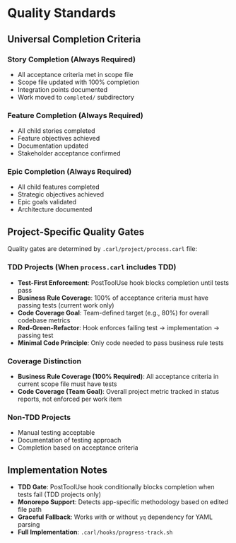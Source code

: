 # Quality Standards

## Universal Completion Criteria

### Story Completion (Always Required)
- All acceptance criteria met in scope file
- Scope file updated with 100% completion
- Integration points documented
- Work moved to `completed/` subdirectory

### Feature Completion (Always Required)
- All child stories completed
- Feature objectives achieved
- Documentation updated
- Stakeholder acceptance confirmed

### Epic Completion (Always Required)
- All child features completed
- Strategic objectives achieved
- Epic goals validated
- Architecture documented

## Project-Specific Quality Gates

Quality gates are determined by `.carl/project/process.carl` file:

### TDD Projects (When `process.carl` includes TDD)
- **Test-First Enforcement**: PostToolUse hook blocks completion until tests pass
- **Business Rule Coverage**: 100% of acceptance criteria must have passing tests (current work only)
- **Code Coverage Goal**: Team-defined target (e.g., 80%) for overall codebase metrics
- **Red-Green-Refactor**: Hook enforces failing test → implementation → passing test
- **Minimal Code Principle**: Only code needed to pass business rule tests

### Coverage Distinction
- **Business Rule Coverage (100% Required)**: All acceptance criteria in current scope file must have tests
- **Code Coverage (Team Goal)**: Overall project metric tracked in status reports, not enforced per work item

### Non-TDD Projects
- Manual testing acceptable
- Documentation of testing approach
- Completion based on acceptance criteria

## Implementation Notes
- **TDD Gate**: PostToolUse hook conditionally blocks completion when tests fail (TDD projects only)
- **Monorepo Support**: Detects app-specific methodology based on edited file path
- **Graceful Fallback**: Works with or without `yq` dependency for YAML parsing
- **Full Implementation**: `.carl/hooks/progress-track.sh`
